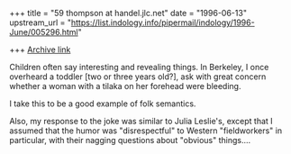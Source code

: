 +++
title = "59 thompson at handel.jlc.net"
date = "1996-06-13"
upstream_url = "https://list.indology.info/pipermail/indology/1996-June/005296.html"

+++
[Archive link](https://list.indology.info/pipermail/indology/1996-June/005296.html)

Children often say interesting and revealing things.  In Berkeley, I once
overheard a toddler [two or three years old?], ask with great concern
whether a woman with a tilaka on her forehead were bleeding.

I take this to be a good example of folk semantics.

Also, my response to the joke was similar to Julia Leslie's, except that I
assumed that the humor was "disrespectful" to Western "fieldworkers" in
particular, with their nagging questions about "obvious" things....







